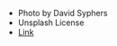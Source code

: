 * Photo by David Syphers
* Unsplash License
* [Link](https://unsplash.com/de/fotos/eine-luftaufnahme-eines-flughafens-mit-vielen-flugzeugen-9V1c_ghub40)
